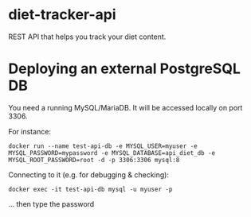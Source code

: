 # diet-tracker-api
REST API that helps you track your diet content.

# Deploying an external PostgreSQL DB 

You need a running MySQL/MariaDB. It will be accessed locally on port 3306.

For instance:

```
docker run --name test-api-db -e MYSQL_USER=myuser -e MYSQL_PASSWORD=mypassword -e MYSQL_DATABASE=api_diet_db -e MYSQL_ROOT_PASSWORD=root -d -p 3306:3306 mysql:8
```

Connecting to it (e.g. for debugging & checking):

```
docker exec -it test-api-db mysql -u myuser -p
```

... then type the password
